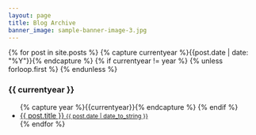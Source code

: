 ```yaml
---
layout: page
title: Blog Archive
banner_image: sample-banner-image-3.jpg
---
```


<div class="tags-expo-section">
  {% for post in site.posts %}
    {% capture currentyear %}{{post.date | date: "%Y"}}{% endcapture %}
    {% if currentyear != year %}
      {% unless forloop.first %}
      </ul>
      {% endunless %}
      <h3>{{ currentyear }}</h3>
      <ul class="tags-expo-posts">
      {% capture year %}{{currentyear}}{% endcapture %} 
    {% endif %}
    <a class="post-title" href="{{ site.baseurl }}{{ post.url }}">
      <li>
        {{ post.title }}
        <small class="post-date">{{ post.date | date_to_string }}</small>
      </li>
    </a>
  {% endfor %}
</div>